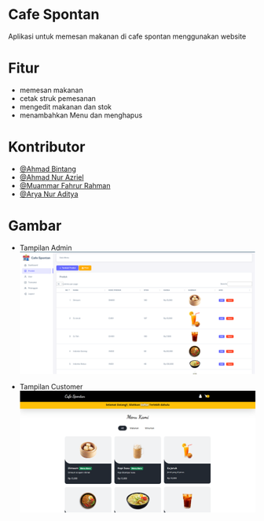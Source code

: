# Cafe Spontan


Aplikasi untuk memesan makanan di cafe spontan menggunakan website

# Fitur
-  memesan makanan
-  cetak struk pemesanan
-  mengedit makanan dan stok
-  menambahkan Menu dan menghapus

# Kontributor

- [@Ahmad Bintang](https://github.com/ahmadbintang74) 
- [@Ahmad Nur Azriel](https://github.com/ahmadnurazril05) 
- [@Muammar Fahrur Rahman](https://github.com/amarr24) 
- [@Arya Nur Aditya](https://github.com/AryaAditya33) 



# Gambar
- Tampilan Admin
![Alt text](https://github.com/ripmannn/cafe-spontan-wp3project/blob/main/assets/preview/admin_cafe_spontan.png)

- Tampilan Customer
![Alt text](https://github.com/ripmannn/cafe-spontan-wp3project/blob/main/assets/preview/cust_cafe_spontan.png)


